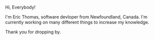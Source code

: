 Hi, Everybody!

I'm Eric Thomas, software devloper from Newfoundland, Canada. I'm currently working on many different things to increase my knowledge.

Thank you for dropping by.
